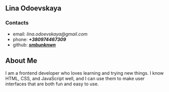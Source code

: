 ## Lina Odoevskaya

### Contacts
* email: _lina.odoevskaya@gmail.com_
* phone: ___+380974467309___
* github: ___[smbunknwn](https://github.com/smbunknwn)___

## About Me
I am a frontend developer who loves learning and trying new things. I know HTML, CSS, and JavaScript well, and I can use them to make user interfaces that are both fun and easy to use.